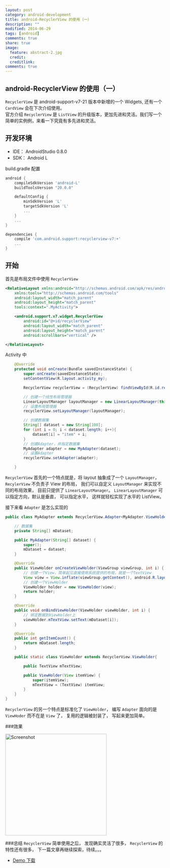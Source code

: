 ```yaml
---
layout: post
category: android-development
title: android-RecyclerView 的使用（一）
description: ""
modified: 2014-06-29
tags: [android]
comments: true
share: true
image:
  feature: abstract-2.jpg
  credit: 
  creditlink: 
comments: true
---
```


android-RecyclerView 的使用（一）
-
`RecyclerView` 是 android-support-v7-21 版本中新增的一个 Widgets, 还有一个 `CardView` 会在下次介绍使用。  
官方介绍 `RecyclerView` 是 `ListView` 的升级版本，更加先进和灵活。我们写一个简单的实例例，来看一下究竟有多先进和灵活。

## 开发环境
* IDE： AndroidStudio 0.8.0
* SDK： Android L

build.gradle 配置

```groovy
android {
    compileSdkVersion 'android-L'
    buildToolsVersion "20.0.0"

    defaultConfig {
        minSdkVersion 'L'
        targetSdkVersion 'L'
		...
    }
    ...
}

dependencies {
    compile 'com.android.support:recyclerview-v7:+'
	...
}

```
## 开始

首先是布局文件中使用 `RecyclerView` 

```xml
<RelativeLayout xmlns:android="http://schemas.android.com/apk/res/android"
    xmlns:tools="http://schemas.android.com/tools"
    android:layout_width="match_parent"
    android:layout_height="match_parent"
    tools:context=".MyActivity">

    <android.support.v7.widget.RecyclerView
        android:id="@+id/recyclerView"
        android:layout_width="match_parent"
        android:layout_height="match_parent"
        android:scrollbars="vertical" />

</RelativeLayout>
```

Activity 中

```java
	@Override
    protected void onCreate(Bundle savedInstanceState) {
        super.onCreate(savedInstanceState);
        setContentView(R.layout.activity_my);

        RecyclerView recyclerView = (RecyclerView) findViewById(R.id.recyclerView);

        // 创建一个线性布局管理器
        LinearLayoutManager layoutManager = new LinearLayoutManager(this);
        // 设置布局管理器
        recyclerView.setLayoutManager(layoutManager);

        // 创建数据集
        String[] dataset = new String[100];
        for (int i = 0; i < dataset.length; i++){
            dataset[i] = "item" + i;
        }
        // 创建Adapter，并指定数据集
        MyAdapter adapter = new MyAdapter(dataset);
        // 设置Adapter
        recyclerView.setAdapter(adapter);

    }
```

`RecyclerView` 首先的一个特点就是，将 layout 抽象成了一个 `LayoutManager`，`RecylerView` 不负责子 View 的布局， 我们可以自定义 `LayoutManager` 来实现不同的布局效果， 目前只提供了 `LinearLayoutManager`。 `LinearLayoutManager` 可以指定方向，默认是垂直， 可以指定水平， 这样就轻松实现了水平的 ListView。  

接下来看 `Adapter` 是怎么实现的

```java
public class MyAdapter extends RecyclerView.Adapter<MyAdapter.ViewHolder>{

    // 数据集
    private String[] mDataset;

    public MyAdapter(String[] dataset) {
        super();
        mDataset = dataset;
    }

    @Override
    public ViewHolder onCreateViewHolder(ViewGroup viewGroup, int i) {
        // 创建一个View，简单起见直接使用系统提供的布局，就是一个TextView
        View view = View.inflate(viewGroup.getContext(), android.R.layout.simple_list_item_1, null);
        // 创建一个ViewHolder
        ViewHolder holder = new ViewHolder(view);
        return holder;
    }

    @Override
    public void onBindViewHolder(ViewHolder viewHolder, int i) {
        // 绑定数据到ViewHolder上
        viewHolder.mTextView.setText(mDataset[i]);
    }

    @Override
    public int getItemCount() {
        return mDataset.length;
    }

    public static class ViewHolder extends RecyclerView.ViewHolder{

        public TextView mTextView;

        public ViewHolder(View itemView) {
            super(itemView);
            mTextView = (TextView) itemView;
        }
    }
}

```

`RecyclerView` 的另一个特点是标准化了 `ViewHolder`， 编写 `Adapter` 面向的是 `ViewHoder` 而不在是 `View` 了， 复用的逻辑被封装了， 写起来更加简单。  

###效果

<p>
   <img src="https://raw.githubusercontent.com/baoyongzhang/RecyclerViewDemo/master/screenshot.png" width="320" alt="Screenshot"/>
</p>


###总结
`RecyclerView` 简单使用之后， 发现确实灵活了很多， `RecyclerView` 的特性还有很多， 下一篇文章再继续探索，待续。。。

* [Demo 下载](https://github.com/baoyongzhang/RecyclerViewDemo)
